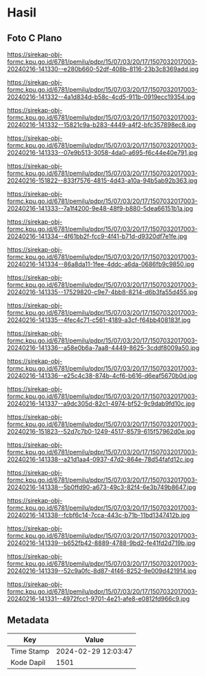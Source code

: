 # Hasil

## Foto C Plano

https://sirekap-obj-formc.kpu.go.id/6781/pemilu/pdpr/15/07/03/20/17/1507032017003-20240216-141330--e280b660-52df-408b-8116-23b3c8369add.jpg

https://sirekap-obj-formc.kpu.go.id/6781/pemilu/pdpr/15/07/03/20/17/1507032017003-20240216-141332--4a1d834d-b58c-4cd5-911b-0919ecc19354.jpg

https://sirekap-obj-formc.kpu.go.id/6781/pemilu/pdpr/15/07/03/20/17/1507032017003-20240216-141332--15821c9a-b283-4449-a4f2-bfc357898ec8.jpg

https://sirekap-obj-formc.kpu.go.id/6781/pemilu/pdpr/15/07/03/20/17/1507032017003-20240216-141333--07e9b513-3058-4da0-a695-f6c44e40e791.jpg

https://sirekap-obj-formc.kpu.go.id/6781/pemilu/pdpr/15/07/03/20/17/1507032017003-20240216-151822--833f7576-4815-4d43-a10a-94b5ab92b363.jpg

https://sirekap-obj-formc.kpu.go.id/6781/pemilu/pdpr/15/07/03/20/17/1507032017003-20240216-141333--7a1f4200-9e48-48f9-b880-5dea66151b1a.jpg

https://sirekap-obj-formc.kpu.go.id/6781/pemilu/pdpr/15/07/03/20/17/1507032017003-20240216-141334--4f61bb2f-fcc9-4f41-b71d-d9320df7e1fe.jpg

https://sirekap-obj-formc.kpu.go.id/6781/pemilu/pdpr/15/07/03/20/17/1507032017003-20240216-141334--86a8da11-1fee-4ddc-a6da-0686fb9c9850.jpg

https://sirekap-obj-formc.kpu.go.id/6781/pemilu/pdpr/15/07/03/20/17/1507032017003-20240216-141335--17529820-c9e7-4bb8-8214-d6b3fa55d455.jpg

https://sirekap-obj-formc.kpu.go.id/6781/pemilu/pdpr/15/07/03/20/17/1507032017003-20240216-141335--4fec4c71-c561-4189-a3cf-f64bb408183f.jpg

https://sirekap-obj-formc.kpu.go.id/6781/pemilu/pdpr/15/07/03/20/17/1507032017003-20240216-141336--a58e0b6a-7aa8-4449-8625-3cddf8009a50.jpg

https://sirekap-obj-formc.kpu.go.id/6781/pemilu/pdpr/15/07/03/20/17/1507032017003-20240216-141336--e25c4c38-874b-4cf6-b616-d6eaf5670b0d.jpg

https://sirekap-obj-formc.kpu.go.id/6781/pemilu/pdpr/15/07/03/20/17/1507032017003-20240216-141337--a9dc305d-82c1-4974-bf52-9c9dab9fd10c.jpg

https://sirekap-obj-formc.kpu.go.id/6781/pemilu/pdpr/15/07/03/20/17/1507032017003-20240216-151823--52d7c7b0-1249-4517-8579-615f57962d0e.jpg

https://sirekap-obj-formc.kpu.go.id/6781/pemilu/pdpr/15/07/03/20/17/1507032017003-20240216-141338--a21d1aa4-0937-47d2-864e-78d54fafd12c.jpg

https://sirekap-obj-formc.kpu.go.id/6781/pemilu/pdpr/15/07/03/20/17/1507032017003-20240216-141338--5b0ffd90-a673-49c3-82f4-6e3b749b8647.jpg

https://sirekap-obj-formc.kpu.go.id/6781/pemilu/pdpr/15/07/03/20/17/1507032017003-20240216-141338--fcbf6c14-7cca-443c-b71b-11bd1347412b.jpg

https://sirekap-obj-formc.kpu.go.id/6781/pemilu/pdpr/15/07/03/20/17/1507032017003-20240216-141339--b652fb42-8889-4788-9bd2-fe41fd2d719b.jpg

https://sirekap-obj-formc.kpu.go.id/6781/pemilu/pdpr/15/07/03/20/17/1507032017003-20240216-141339--52c9a0fc-8d87-4f46-8252-9e009d421914.jpg

https://sirekap-obj-formc.kpu.go.id/6781/pemilu/pdpr/15/07/03/20/17/1507032017003-20240216-141331--4972fcc1-9701-4e21-afe8-e0812fd966c9.jpg


## Metadata

| Key        | Value               |
| ---------- | ------------------- |
| Time Stamp | 2024-02-29 12:03:47 |
| Kode Dapil | 1501                |



